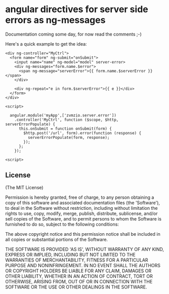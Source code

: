 # angular directives for server side errors as ng-messages

Documentation coming some day, for now read the comments ;-)


Here's a quick example to get the idea:

```
<div ng-controller="MyCtrl">
  <form name="form" ng-submit="onSubmit">
    <input name="name" ng-model="model" server-error>
    <div ng-messages="form.name.$error">
      <span ng-message="serverError">{{ form.name.$serverError }}</span>
    </div>

    <div ng-repeat="e in form.$serverError">{{ e }}</div>
  </form>
</div>

<script>

  angular.module('myApp',['zvmzio.server.error'])
    .controller('MyCtrl', function ($scope, $http, serverErrorPopulate) {
      this.onSubmit = function onSubmit(form) {
        $http.post('/url', form).error(function (response) {
          serverErrorPopulate(form, response);
        });
      };
    });

<script>
```

## License
(The MIT License)

Permission is hereby granted, free of charge, to any person obtaining
a copy of this software and associated documentation files (the
'Software'), to deal in the Software without restriction, including
without limitation the rights to use, copy, modify, merge, publish,
distribute, sublicense, and/or sell copies of the Software, and to
permit persons to whom the Software is furnished to do so, subject to
the following conditions:

The above copyright notice and this permission notice shall be
included in all copies or substantial portions of the Software.

THE SOFTWARE IS PROVIDED 'AS IS', WITHOUT WARRANTY OF ANY KIND,
EXPRESS OR IMPLIED, INCLUDING BUT NOT LIMITED TO THE WARRANTIES OF
MERCHANTABILITY, FITNESS FOR A PARTICULAR PURPOSE AND NONINFRINGEMENT.
IN NO EVENT SHALL THE AUTHORS OR COPYRIGHT HOLDERS BE LIABLE FOR ANY
CLAIM, DAMAGES OR OTHER LIABILITY, WHETHER IN AN ACTION OF CONTRACT,
TORT OR OTHERWISE, ARISING FROM, OUT OF OR IN CONNECTION WITH THE
SOFTWARE OR THE USE OR OTHER DEALINGS IN THE SOFTWARE.


